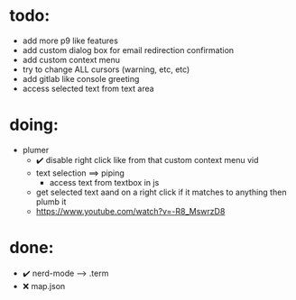 # todo:
- add more p9 like features
- add custom dialog box for email redirection confirmation
- add custom context menu
- try to change ALL cursors (warning, etc, etc)
- add gitlab like console greeting
- access selected text from text area

# doing:
- plumer
	- ✔️ disable right click like from that custom context menu vid
	- text selection ==> piping 
		- access text from textbox in js
	- get selected text aand on a right click if it matches to anything then plumb it
	- https://www.youtube.com/watch?v=-R8_MswrzD8
# done:
- ✔️ nerd-mode --> .term
- ❌ map.json
	<!-- having all files in a single .json for easier href redirect updates works in theory but it just add a lot more js and it still is kind of a mess to maintain. the idea is alright. maybe somhting like it already exists. idk. might work on it later if nothing exists. -->
